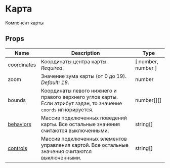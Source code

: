 # Карта

Компонент карты

## Props

| Name | Description | Type |
|---|---|---|
| coordinates | Координаты центра карты. *Required*. | [ number, number ] |
| zoom | Значение зума карты (от 0 до 19). *Default: 18*. | number |
| bounds | Координаты левого нижнего и правого верхнего углов карты. Если атрибут задан, то значение `coords` игнорируется. | number[][] |
| [behaviors](https://tech.yandex.ru/maps/doc/jsapi/2.1/ref/reference/map.behavior.Manager-docpage/#param-behaviors) | Массив подключенных поведений карты. Все остальные значения считаются выключенными.| string[] |
| [controls](https://tech.yandex.ru/maps/doc/jsapi/2.1/ref/reference/control.Manager-docpage/#add-param-control) | Массив подключенных элементов управления картой. Все остальные значения считаются выключенными.| string[] |
